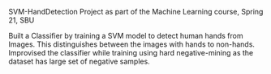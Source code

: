 SVM-HandDetection Project as part of the Machine Learning course, Spring 21, SBU

Built a Classifier by training a SVM model to detect human hands from Images. This distinguishes between the images with hands to non-hands. Improvised the classifier while training using hard negative-mining as the dataset has large set of negative samples.

